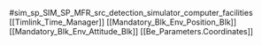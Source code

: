 #sim_sp_SIM_SP_MFR_src_detection_simulator_computer_facilities
[[Timlink_Time_Manager]]
[[Mandatory_Blk_Env_Position_Blk]]
[[Mandatory_Blk_Env_Attitude_Blk]]
[[Be_Parameters.Coordinates]]
